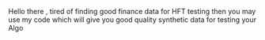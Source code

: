 Hello there , tired of finding good finance data for HFT testing then 
you may use my code which will give you good quality synthetic data for testing your Algo
